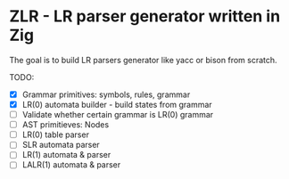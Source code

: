 # ZLR - LR parser generator written in Zig

The goal is to build LR parsers generator like yacc or bison from scratch.

TODO:
- [x] Grammar primitives: symbols, rules, grammar
- [x] LR(0) automata builder - build states from grammar
- [ ] Validate whether certain grammar is LR(0) grammar
- [ ] AST primitieves: Nodes
- [ ] LR(0) table parser
- [ ] SLR automata parser
- [ ] LR(1) automata & parser
- [ ] LALR(1) automata & parser